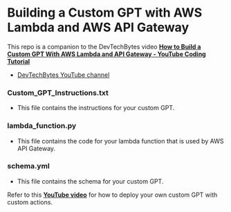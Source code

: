 # Building a Custom GPT with AWS Lambda and AWS API Gateway

This repo is a companion to the DevTechBytes video **<a href="https://youtu.be/hfuelfTu1qU" target="_blank">How to Build a Custom GPT With AWS Lambda and API Gateway - YouTube Coding Tutorial</a>**

-   [DevTechBytes YouTube channel](https://youtu.be/12zZlN4VUJQ)

### Custom_GPT_Instructions.txt

-   This file contains the instructions for your custom GPT.

### lambda_function.py

-   This file contains the code for your lambda function that is used by AWS API Gateway.

### schema.yml

-   This file contains the schema for your custom GPT.

Refer to this **<a href="https://youtu.be/hfuelfTu1qU" target="\_blank"> YouTube video</a>** for how to deploy your own custom GPT with custom actions.
